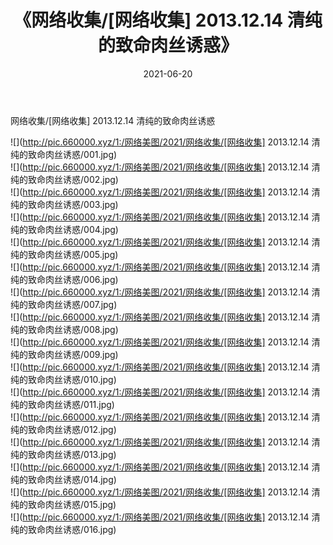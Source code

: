 ﻿---
layout: post
title:  《网络收集/[网络收集] 2013.12.14 清纯的致命肉丝诱惑》
date:   2021-06-20
img: http://pic.660000.xyz/1:/网络美图/2021/网络收集/[网络收集] 2013.12.14 清纯的致命肉丝诱惑/000.jpg
categories: [美女, 清纯, 唯美]
---

网络收集/[网络收集] 2013.12.14 清纯的致命肉丝诱惑

 ![](http://pic.660000.xyz/1:/网络美图/2021/网络收集/[网络收集] 2013.12.14 清纯的致命肉丝诱惑/001.jpg) <br>![](http://pic.660000.xyz/1:/网络美图/2021/网络收集/[网络收集] 2013.12.14 清纯的致命肉丝诱惑/002.jpg) <br>![](http://pic.660000.xyz/1:/网络美图/2021/网络收集/[网络收集] 2013.12.14 清纯的致命肉丝诱惑/003.jpg) <br>![](http://pic.660000.xyz/1:/网络美图/2021/网络收集/[网络收集] 2013.12.14 清纯的致命肉丝诱惑/004.jpg) <br>![](http://pic.660000.xyz/1:/网络美图/2021/网络收集/[网络收集] 2013.12.14 清纯的致命肉丝诱惑/005.jpg) <br>![](http://pic.660000.xyz/1:/网络美图/2021/网络收集/[网络收集] 2013.12.14 清纯的致命肉丝诱惑/006.jpg) <br>![](http://pic.660000.xyz/1:/网络美图/2021/网络收集/[网络收集] 2013.12.14 清纯的致命肉丝诱惑/007.jpg) <br>![](http://pic.660000.xyz/1:/网络美图/2021/网络收集/[网络收集] 2013.12.14 清纯的致命肉丝诱惑/008.jpg) <br>![](http://pic.660000.xyz/1:/网络美图/2021/网络收集/[网络收集] 2013.12.14 清纯的致命肉丝诱惑/009.jpg) <br>![](http://pic.660000.xyz/1:/网络美图/2021/网络收集/[网络收集] 2013.12.14 清纯的致命肉丝诱惑/010.jpg) <br>![](http://pic.660000.xyz/1:/网络美图/2021/网络收集/[网络收集] 2013.12.14 清纯的致命肉丝诱惑/011.jpg) <br>![](http://pic.660000.xyz/1:/网络美图/2021/网络收集/[网络收集] 2013.12.14 清纯的致命肉丝诱惑/012.jpg) <br>![](http://pic.660000.xyz/1:/网络美图/2021/网络收集/[网络收集] 2013.12.14 清纯的致命肉丝诱惑/013.jpg) <br>![](http://pic.660000.xyz/1:/网络美图/2021/网络收集/[网络收集] 2013.12.14 清纯的致命肉丝诱惑/014.jpg) <br>![](http://pic.660000.xyz/1:/网络美图/2021/网络收集/[网络收集] 2013.12.14 清纯的致命肉丝诱惑/015.jpg) <br>![](http://pic.660000.xyz/1:/网络美图/2021/网络收集/[网络收集] 2013.12.14 清纯的致命肉丝诱惑/016.jpg) <br>